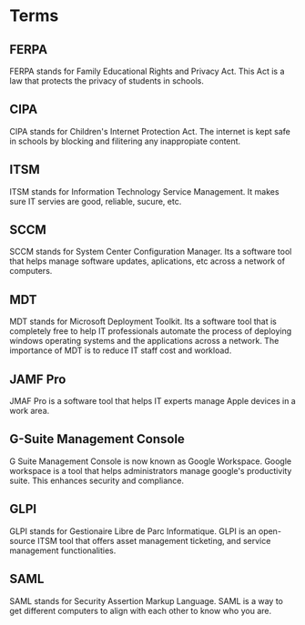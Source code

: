 # Terms

## FERPA 

FERPA stands for Family Educational Rights and Privacy Act. This Act is a law that protects the privacy of students in schools. 

## CIPA

CIPA stands for Children's Internet Protection Act. The internet is kept safe in schools by blocking and filitering any inappropiate content. 

## ITSM 

ITSM stands for Information Technology Service Management. It makes sure IT servies are good, reliable, sucure, etc. 

## SCCM

SCCM stands for System Center Configuration Manager. Its a software tool that helps manage software updates, aplications, etc across a network of computers. 

## MDT

MDT stands for Microsoft Deployment Toolkit. Its a software tool that is completely free to help IT professionals automate the process of deploying windows operating systems and the applications across a network. The importance of MDT is to reduce IT staff cost and workload.

## JAMF Pro

JMAF Pro is a software tool that helps IT experts manage Apple devices in a work area. 

## G-Suite Management Console

G Suite Management Console is now known as Google Workspace. Google workspace is a tool that helps administrators manage google's productivity suite. This enhances security and compliance. 

## GLPI 

GLPI stands for Gestionaire Libre de Parc Informatique. GLPI is an open-source ITSM tool that offers asset management ticketing, and service management functionalities.

## SAML 

SAML stands for Security Assertion Markup Language. SAML is a way to get different computers to align with each other to know who you are. 








